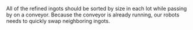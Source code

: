 All of the refined ingots should be sorted by size in each lot while passing by on a conveyor. 
Because the conveyor is already running, our robots needs to quickly swap neighboring ingots.
